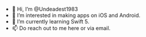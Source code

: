- 👋 Hi, I’m @Undeadest1983
- 👀 I’m interested in making apps on iOS and Android.
- 🌱 I’m currently learning Swift 5.
- 📫 Do reach out to me here or via email.

<!---
Undeadest1983/Undeadest1983 is a ✨ special ✨ repository because its `README.md` (this file) appears on your GitHub profile.
You can click the Preview link to take a look at your changes.
--->
